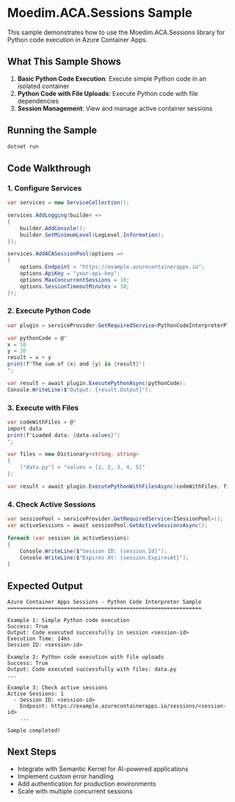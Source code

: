 # Moedim.ACA.Sessions Sample

This sample demonstrates how to use the Moedim.ACA.Sessions library for Python code execution in Azure Container Apps.

## What This Sample Shows

1. **Basic Python Code Execution**: Execute simple Python code in an isolated container
2. **Python Code with File Uploads**: Execute Python code with file dependencies
3. **Session Management**: View and manage active container sessions

## Running the Sample

```bash
dotnet run
```

## Code Walkthrough

### 1. Configure Services

```csharp
var services = new ServiceCollection();

services.AddLogging(builder =>
{
    builder.AddConsole();
    builder.SetMinimumLevel(LogLevel.Information);
});

services.AddACASessionPool(options =>
{
    options.Endpoint = "https://example.azurecontainerapps.io";
    options.ApiKey = "your-api-key";
    options.MaxConcurrentSessions = 10;
    options.SessionTimeoutMinutes = 30;
});
```

### 2. Execute Python Code

```csharp
var plugin = serviceProvider.GetRequiredService<PythonCodeInterpreterPlugin>();

var pythonCode = @"
x = 10
y = 20
result = x + y
print(f'The sum of {x} and {y} is {result}')
";

var result = await plugin.ExecutePythonAsync(pythonCode);
Console.WriteLine($"Output: {result.Output}");
```

### 3. Execute with Files

```csharp
var codeWithFiles = @"
import data
print(f'Loaded data: {data.values}')
";

var files = new Dictionary<string, string>
{
    ["data.py"] = "values = [1, 2, 3, 4, 5]"
};

var result = await plugin.ExecutePythonWithFilesAsync(codeWithFiles, files);
```

### 4. Check Active Sessions

```csharp
var sessionPool = serviceProvider.GetRequiredService<ISessionPool>();
var activeSessions = await sessionPool.GetActiveSessionsAsync();

foreach (var session in activeSessions)
{
    Console.WriteLine($"Session ID: {session.Id}");
    Console.WriteLine($"Expires At: {session.ExpiresAt}");
}
```

## Expected Output

```
Azure Container Apps Sessions - Python Code Interpreter Sample
==============================================================

Example 1: Simple Python code execution
Success: True
Output: Code executed successfully in session <session-id>
Execution Time: 14ms
Session ID: <session-id>

Example 2: Python code execution with file uploads
Success: True
Output: Code executed successfully with files: data.py
...

Example 3: Check active sessions
Active Sessions: 1
  - Session ID: <session-id>
    Endpoint: https://example.azurecontainerapps.io/sessions/<session-id>
    ...

Sample completed!
```

## Next Steps

- Integrate with Semantic Kernel for AI-powered applications
- Implement custom error handling
- Add authentication for production environments
- Scale with multiple concurrent sessions
